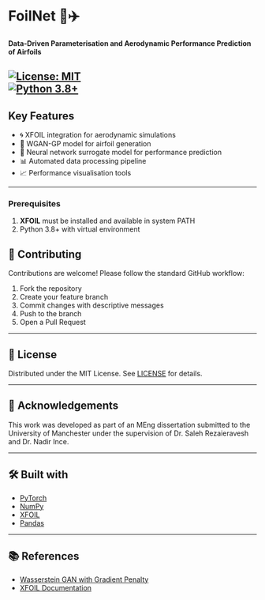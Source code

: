 # FoilNet 🐧✈️

**Data-Driven Parameterisation and Aerodynamic Performance Prediction of Airfoils**

[![License: MIT](https://img.shields.io/badge/License-MIT-yellow.svg)](https://opensource.org/licenses/MIT)  
[![Python 3.8+](https://img.shields.io/badge/python-3.8+-blue.svg)](https://www.python.org/downloads/)
---

## Key Features

- 🌀 XFOIL integration for aerodynamic simulations  
- 🤖 WGAN-GP model for airfoil generation  
- 🧠 Neural network surrogate model for performance prediction  
- 📊 Automated data processing pipeline  
- 📈 Performance visualisation tools  

---

### Prerequisites

1. **XFOIL** must be installed and available in system PATH  
2. Python 3.8+ with virtual environment

## 🤝 Contributing

Contributions are welcome! Please follow the standard GitHub workflow:

1. Fork the repository  
2. Create your feature branch  
3. Commit changes with descriptive messages  
4. Push to the branch  
5. Open a Pull Request  

---

## 📄 License

Distributed under the MIT License. See [LICENSE](LICENSE) for details.

---

## 🙏 Acknowledgements

This work was developed as part of an MEng dissertation submitted to the University of Manchester under the supervision of Dr. Saleh Rezaieravesh and Dr. Nadir Ince.

---

## 🛠 Built with

- [PyTorch](https://pytorch.org)  
- [NumPy](https://numpy.org)  
- [XFOIL](https://web.mit.edu/drela/Public/web/xfoil/)  
- [Pandas](https://pandas.pydata.org)

---

## 📚 References

- [Wasserstein GAN with Gradient Penalty](https://arxiv.org/abs/1704.00028)  
- [XFOIL Documentation](https://web.mit.edu/drela/Public/web/xfoil/)